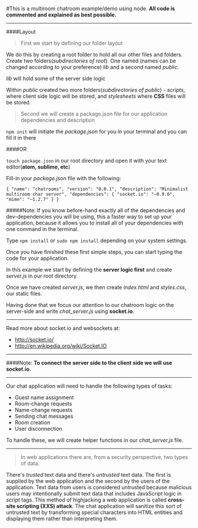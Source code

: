 #This is a multiroom chatroom example/demo using node.
**All code is commented and explained as best possible.**

---

####Layout

> First we start by defining our folder layout

We do this by creating a root folder to hold all our other files and folders.
Create two folders(*subdirectories of root*). One named (names can be changed according to your preference) *lib* and a second named *public*.

*lib* will hold some of the server side logic

Within *public* created two more folders(*subdirectories of public*) - *scripts*, where client side logic will be stored, and *stylesheets* where **CSS** files will be stored.

> Second we will create a package.json file for our application dependencies and description

`npm init` will initiate the *package.json* for you in your terminal and you can fill it in there

####OR

`touch package.json` in our root directory and open it with your text editor(**atom, sublime, etc**)

Fill-in your *package.json* file with the following:

`{
    "name": "chatrooms",
    "version": "0.0.1",
    "description": "Minimalist multiroom char server",
    "dependencies": {
      "socket.io": "~0.9.6",
      "mime": "~1.2.7"
    }
  }`

#####Note: If you know before-hand exactly all of the dependencies and dev-dependencies you will be using, this a faster way to set up your application, because it allows you to install all of your dependencies with one command in the terminal.

Type `npm install` or `sudo npm install` depending on your system settings.

Once you have finished these first simple steps, you can start typing the code for your application.

In this example we start by defining the **server logic first** and create *server.js* in our root directory.

Once we have created *server.js*, we then create *index.html* and *styles.css*, our static files.

Having done that we focus our attention to our chatroom logic on the server-side and write *chat_server.js* using **socket.io**.

---

Read more about socket.io and websockets at:
- http://socket.io/
- http://en.wikipedia.org/wiki/Socket.IO

---

####Note:
**To connect the server side to the client side we will use socket.io.**

---

Our chat application will need to handle the following types of tasks:
- Guest name assignment
- Room-change requests
- Name-change requests
- Sending chat messages
- Room creation
- User disconnection

To handle these, we will create helper functions in our *chat_server.js* file.

---

> In web applications there are, from a security perspective, two types of data.

There's *trusted* text data and there's *untrusted* text data. The first is supplied by the web application and the second by the users of
the application. Text data from users is considered untrusted because
malicious users may intentionally submit text data that includes JavaScript logic in *script* tags.
This method of highjacking a web application is called **cross-site scripting (XXS) attack**.
The chat application will sanitize this sort of untrusted text by transforming special characters into HTML entities and
displaying them rather than interpreting them.
